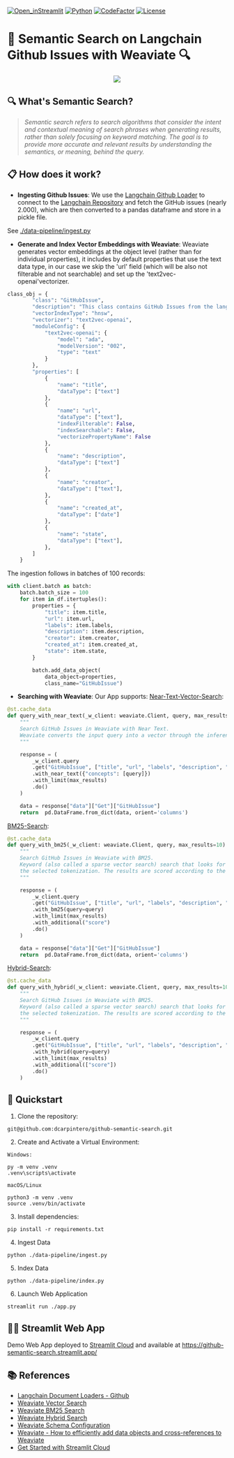 [![Open_inStreamlit](https://img.shields.io/badge/Open%20In-Streamlit-red?logo=Streamlit)](https://github-semantic-search.streamlit.app/)
[![Python](https://img.shields.io/badge/python-%203.8-blue.svg)](https://www.python.org/)
[![CodeFactor](https://www.codefactor.io/repository/github/dcarpintero/github-semantic-search/badge)](https://www.codefactor.io/repository/github/dcarpintero/github-semantic-search)
[![License](https://img.shields.io/badge/license-Apache%202.0-green.svg)](https://github.com/dcarpintero/st-newsapi-connector/blob/main/LICENSE)

# 🦜 Semantic Search on Langchain Github Issues with Weaviate 🔍

<p align="center">
  <img src="./static/github-semantic-search.png">
</p>

##  🔍 What's Semantic Search?

> *Semantic search refers to search algorithms that consider the intent and contextual meaning of search phrases when generating results, rather than solely focusing on keyword matching. The goal is to provide more accurate and relevant results by understanding the semantics, or meaning, behind the query.*

## 📋 How does it work?

- **Ingesting Github Issues**: We use the [Langchain Github Loader](https://js.langchain.com/docs/modules/data_connection/document_loaders/integrations/web_loaders/github)  to connect to the [Langchain Repository](http://github.com/langchain-ai/langchain) and fetch the GitHub issues (nearly 2.000), which are then converted to a pandas dataframe and store in a pickle file.

See [./data-pipeline/ingest.py](./data-pipeline/ingest.py)

- **Generate and Index Vector Embeddings with Weaviate**: Weaviate generates vector embeddings at the object level (rather than for individual properties), it includes by default properties that use the text data type, in our case we skip the 'url' field (which will be also not filterable and not searchable) and set up the 'text2vec-openai'vectorizer. 

```python
class_obj = {
        "class": "GitHubIssue",
        "description": "This class contains GitHub Issues from the langchain repository.",
        "vectorIndexType": "hnsw",
        "vectorizer": "text2vec-openai",
        "moduleConfig": {
            "text2vec-openai": {
                "model": "ada",
                "modelVersion": "002",
                "type": "text"
            }
        },
        "properties": [
            {
                "name": "title",
                "dataType": ["text"]
            },
            {
                "name": "url",
                "dataType": ["text"],
                "indexFilterable": False,  
                "indexSearchable": False,
                "vectorizePropertyName": False
            },
            {
                "name": "description",
                "dataType": ["text"]
            },
            {
                "name": "creator",
                "dataType": ["text"],
            },
            {
                "name": "created_at",
                "dataType": ["date"]
            },
            {
                "name": "state",
                "dataType": ["text"],
            },
        ]
    }
```

The ingestion follows in batches of 100 records:

```python
with client.batch as batch: 
    batch.batch_size = 100
    for item in df.itertuples():
        properties = {
            "title": item.title,
            "url": item.url,
            "labels": item.labels,
            "description": item.description,
            "creator": item.creator,
            "created_at": item.created_at,
            "state": item.state,
        }

        batch.add_data_object(
            data_object=properties, 
            class_name="GitHubIssue")
```

- **Searching with Weaviate**: Our App supports:
[Near-Text-Vector-Search](https://weaviate.io/developers/weaviate/search/similarity):

```python
@st.cache_data
def query_with_near_text(_w_client: weaviate.Client, query, max_results=10) -> pd.DataFrame:
    """
    Search GitHub Issues in Weaviate with Near Text.
    Weaviate converts the input query into a vector through the inference API (OpenAI) and uses that vector as the basis for a vector search.
    """

    response = (
        _w_client.query
        .get("GitHubIssue", ["title", "url", "labels", "description", "created_at", "state"])
        .with_near_text({"concepts": [query]})
        .with_limit(max_results)
        .do()
    )

    data = response["data"]["Get"]["GitHubIssue"]
    return  pd.DataFrame.from_dict(data, orient='columns')
```

[BM25-Search](https://weaviate.io/developers/weaviate/search/bm25):

```python
@st.cache_data
def query_with_bm25(_w_client: weaviate.Client, query, max_results=10) -> pd.DataFrame:
    """
    Search GitHub Issues in Weaviate with BM25.
    Keyword (also called a sparse vector search) search that looks for objects that contain the search terms in their properties according to 
    the selected tokenization. The results are scored according to the BM25F function. It is .
    """

    response = (
        _w_client.query
        .get("GitHubIssue", ["title", "url", "labels", "description", "created_at", "state"])
        .with_bm25(query=query)
        .with_limit(max_results)
        .with_additional("score")
        .do()
    )

    data = response["data"]["Get"]["GitHubIssue"]
    return  pd.DataFrame.from_dict(data, orient='columns')
```

[Hybrid-Search](https://weaviate.io/developers/weaviate/search/hybrid):

```python
@st.cache_data
def query_with_hybrid(_w_client: weaviate.Client, query, max_results=10) -> pd.DataFrame:
    """
    Search GitHub Issues in Weaviate with BM25.
    Keyword (also called a sparse vector search) search that looks for objects that contain the search terms in their properties according to 
    the selected tokenization. The results are scored according to the BM25F function. It is .
    """

    response = (
        _w_client.query
        .get("GitHubIssue", ["title", "url", "labels", "description", "created_at", "state"])
        .with_hybrid(query=query)
        .with_limit(max_results)
        .with_additional(["score"])
        .do()
    )
```

## 🚀 Quickstart

1. Clone the repository:
```
git@github.com:dcarpintero/github-semantic-search.git
```

2. Create and Activate a Virtual Environment:

```
Windows:

py -m venv .venv
.venv\scripts\activate

macOS/Linux

python3 -m venv .venv
source .venv/bin/activate
```

3. Install dependencies:

```
pip install -r requirements.txt
```

4. Ingest Data
```
python ./data-pipeline/ingest.py
```

5. Index Data
```
python ./data-pipeline/index.py
```

6. Launch Web Application

```
streamlit run ./app.py
```

## 👩‍💻 Streamlit Web App

Demo Web App deployed to [Streamlit Cloud](https://streamlit.io/cloud) and available at https://github-semantic-search.streamlit.app/ 

## 📚 References

- [Langchain Document Loaders - Github](https://js.langchain.com/docs/modules/data_connection/document_loaders/integrations/web_loaders/github)
- [Weaviate Vector Search](https://weaviate.io/developers/weaviate/search/similarity)
- [Weaviate BM25 Search](https://weaviate.io/developers/weaviate/search/bm25)
- [Weaviate Hybrid Search](https://weaviate.io/developers/weaviate/search/hybrid)
- [Weaviate Schema Configuration](https://weaviate.io/developers/weaviate/configuration/schema-configuration)
- [Weaviate - How to efficiently add data objects and cross-references to Weaviate](https://weaviate.io/developers/weaviate/manage-data/import)
- [Get Started with Streamlit Cloud](https://docs.streamlit.io/streamlit-community-cloud/get-started)